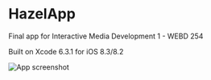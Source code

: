 # HazelApp
Final app for Interactive Media Development 1 - WEBD 254

Built on Xcode 6.3.1 for iOS 8.3/8.2

![App screenshot](https://dl.dropboxusercontent.com/u/8524824/HazelApp1.png)
